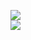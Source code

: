 [![](https://img.shields.io/badge/Made%20With-Github%20Spray-lightgrey.svg?style=for-the-badge&logo=github)](https://github.com/Annihil/github-spray#17612)  
[![](https://i.imgur.com/2DrTn0Z.gif)](https://github.com/Annihil/github-spray)